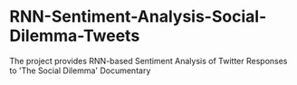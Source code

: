 # RNN-Sentiment-Analysis-Social-Dilemma-Tweets
The project provides RNN-based Sentiment Analysis of Twitter Responses to 'The Social Dilemma' Documentary
